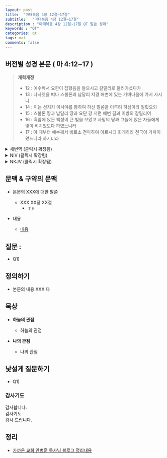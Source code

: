 ```yaml
---
layout: post
title:  "마태복음 4장 12절~17절"
subtitle:   "마태복음 4장 12절~17절"
description : "마태복음 4장 12절~17절 QT 말씀 정리"
keywords : "QT"
categories: qt
tags: mat
comments: false
---
```


## 버전별 성경 본문 ( 마 4:12~17 )

> **개혁개정**
>* 12 : 예수께서 요한이 잡혔음을 들으시고 갈릴리로 물러가셨다가
>* 13 : 나사렛을 떠나 스불론과 납달리 지경 해변에 있는 가버나움에 가서 사시니
>* 14 : 이는 선지자 이사야를 통하여 하신 말씀을 이루려 하심이라 일렀으되
>* 15 : 스불론 땅과 납달리 땅과 요단 강 저편 해변 길과 이방의 갈릴리여
>* 16 : 흑암에 앉은 백성이 큰 빛을 보았고 사망의 땅과 그늘에 앉은 자들에게 빛이 비치었도다 하였느니라
>* 17 : 이 때부터 예수께서 비로소 전파하여 이르시되 회개하라 천국이 가까이 왔느니라 하시더라

<details>
<summary> 새번역 (클릭시 확장됨)</summary>
<div markdown="1">

>* 12 : 예수께서, 요한이 잡혔다고 하는 말을 들으시고, 갈릴리로 돌아가셨다.
>* 13 : 그리고 그는 나사렛을 떠나, 스불론과 납달리 지역 바닷가에 있는 가버나움으로 가서 사셨다.
>* 14 : 이것은 예언자 이사야를 시켜서 하신 말씀을 이루시려는 것이었다.
>* 15 : "스불론과 납달리 땅, 요단 강 건너편, 바다로 가는 길목, 이방 사람들의 갈릴리,
>* 16 : 어둠에 앉아 있는 백성이 큰 빛을 보았고, 그늘진 죽음의 땅에 앉은 사람들에게 빛이 비치었다."
>* 17 : 그 때부터 예수께서는 "회개하여라. 하늘 나라가 가까이 왔다" 하고 선포하기 시작하셨다.
</div>
</details>

<details>
<summary> NIV (클릭시 확장됨)</summary>
<div markdown="1">

>* 12 : When Jesus heard that John had been put in prison, he withdrew to Galilee.
>* 13 : Leaving Nazareth, he went and lived in Capernaum, which was by the lake in the area of Zebulun and Naphtali—
>* 14 : to fulfill what was said through the prophet Isaiah:
>* 15 : “Land of Zebulun and land of Naphtali, the Way of the Sea, beyond the Jordan, Galilee of the Gentiles—
>* 16 : the people living in darkness have seen a great light; on those living in the land of the shadow of death a light has dawned.”
>* 17 : From that time on Jesus began to preach, “Repent, for the kingdom of heaven has come near.”
</div>
</details>

<details>
<summary> NKJV (클릭시 확장됨)</summary>
<div markdown="1">

>* 12 : Now when Jesus heard that John had been put in prison, He departed to Galilee.
>* 13 : And leaving Nazareth, He came and dwelt in Capernaum, which is by the sea, in the regions of Zebulun and Naphtali,
>* 14 : that it might be fulfilled which was spoken by Isaiah the prophet, saying:
>* 15 : “The land of Zebulun and the land of Naphtali, By the way of the sea, beyond the Jordan, Galilee of the Gentiles:
>* 16 : The people who sat in darkness have seen a great light, And upon those who sat in the region and shadow of death Light has dawned.”
>* 17 : From that time Jesus began to preach and to say, “Repent, for the kingdom of heaven is at hand.”
</div>
</details>

## 문맥 & 구약의 문맥 

* 본문의 XXX에 대한 말씀
    - XXX XX장 XX절
        * `ㅎㅎ` 

* 내용 
    - [내용](링크) 

## 질문 :

* Q1) 

## 정의하기

* 본문의 내용 XXX 다

## 묵상

* **하늘의 관점**  
    - 하늘의 관점
  
* **나의 관점**
    - 나의 관점

## 낯설게 질문하기

* Q1) 

### 감사기도

감사합니다.  
감사기도  
감사 드립니다.  

## 정리
* [가까운 교회 안병훈 목사님 블로그 정리내용](https://blog.naver.com/tolerance2018)


